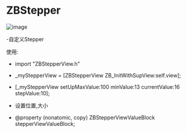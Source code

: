 # ZBStepper



![image](https://github.com/k373379320/ZBStepper/raw/master/ZBStepper.PNG)

-自定义Stepper

使用:
- import "ZBStepperView.h"

- _myStepperView  = [ZBStepperView ZB_InitWithSupView:self.view];

- [_myStepperView setUpMaxValue:100 minValue:13 currentValue:16 stepValue:10];

- 设置位置,大小

- @property (nonatomic, copy) ZBStepperViewValueBlock stepperViewValueBlock;